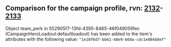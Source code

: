 ## Comparison for the campaign profile, rvn: [2132](https://github.com/PRO100KatYT/FortniteProfileRevisions/tree/main/profiles/campaign/2132%20campaign.json)-[2133](https://github.com/PRO100KatYT/FortniteProfileRevisions/tree/main/profiles/campaign/2133%20campaign.json)

Object team_perk in 552905f7-13fd-4395-8465-46f049059fec (CampaignHeroLoadout:defaultloadout) has been added to the item's attributes with the following value: `"1e10f6d7-bb61-48e9-b68a-cdc1e804b8ef"`
<br><br>
